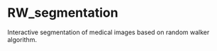 RW_segmentation
===============

Interactive segmentation of medical images based on random walker algorithm.

